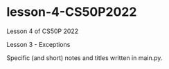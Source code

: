 # lesson-4-CS50P2022
Lesson 4 of CS50P 2022

Lesson 3 - Exceptions

Specific (and short) notes and titles written in main.py.

